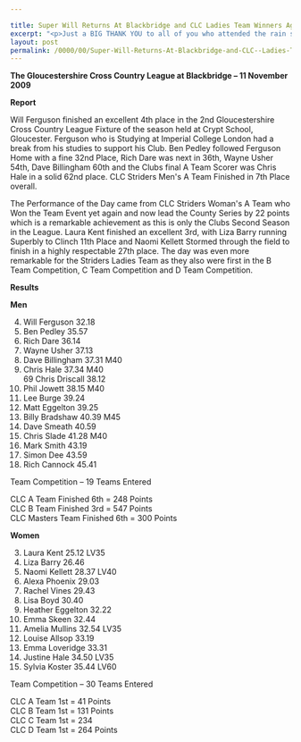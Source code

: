 ```yaml
---

title: Super Will Returns At Blackbridge and CLC Ladies Team Winners Again! Saturday 21 Nov 2009
excerpt: "<p>Just a BIG THANK YOU to all of you who attended the rain soaked race. What an atmosphere, you definitely hear us above the other teams, and it REALLY does make a difference. Click on the race report to find out how we did Chris Hale (Men's Vice Captain) The Official results Glos XC League #2 21 November 2009 Photos Report Results</p>"
layout: post
permalink: /0000/00/Super-Will-Returns-At-Blackbridge-and-CLC--Ladies-Team-Winners-Again!-Saturday-21-Nov-2009/
---
```

**The Gloucestershire Cross Country League at Blackbridge &#8211; 11 November 2009**

**<a name="Report"></a><a name="Report"></a>Report**

Will Ferguson finished an excellent 4th place in the 2nd Gloucestershire Cross Country League Fixture of the season held at Crypt School, Gloucester. Ferguson who is Studying at Imperial College London had a break from his studies to support his Club. Ben Pedley followed Ferguson Home with a fine 32nd Place, Rich Dare was next in 36th, Wayne Usher 54th, Dave Billingham 60th and the Clubs final A Team Scorer was Chris Hale in a solid 62nd place. CLC Striders Men's A Team Finished in 7th Place overall.

The Performance of the Day came from CLC Striders Woman's A Team who Won the Team Event yet again and now lead the County Series by 22 points which is a remarkable achievement as this is only the Clubs Second Season in the League. Laura Kent finished an excellent 3rd, with Liza Barry running Superbly to Clinch 11th Place and Naomi Kellett Stormed through the field to finish in a highly respectable 27th place. The day was even more remarkable for the Striders Ladies Team as they also were first in the B Team Competition, C Team Competition and D Team Competition.

**Results**

**Men**

4. Will Ferguson 32.18  
32. Ben Pedley 35.57  
36. Rich Dare 36.14  
54. Wayne Usher 37.13  
60. Dave Billingham 37.31 M40  
62. Chris Hale 37.34 M40  
69 Chris Driscall 38.12  
72. Phil Jowett 38.15 M40  
94. Lee Burge 39.24  
95. Matt Eggelton 39.25  
106. Billy Bradshaw 40.39 M45  
111. Dave Smeath 40.59  
117. Chris Slade 41.28 M40  
138. Mark Smith 43.19  
147. Simon Dee 43.59  
165. Rich Cannock 45.41

Team Competition &#8211; 19 Teams Entered

CLC A Team Finished 6th = 248 Points  
CLC B Team Finished 3rd = 547 Points  
CLC Masters Team Finished 6th = 300 Points

**Women**

3. Laura Kent 25.12 LV35  
11. Liza Barry 26.46  
27. Naomi Kellett 28.37 LV40  
32. Alexa Phoenix 29.03  
45. Rachel Vines 29.43  
54. Lisa Boyd 30.40  
73. Heather Eggelton 32.22  
80. Emma Skeen 32.44  
81. Amelia Mullins 32.54 LV35  
83. Louise Allsop 33.19  
85. Emma Loveridge 33.31  
96. Justine Hale 34.50 LV35  
102. Sylvia Koster 35.44 LV60 

Team Competition &#8211; 30 Teams Entered

CLC A Team 1st = 41 Points  
CLC B Team 1st = 131 Points  
CLC C Team 1st = 234  
CLC D Team 1st = 264 Points